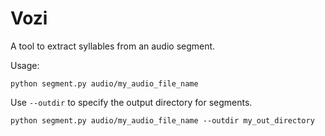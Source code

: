 # Vozi
A tool to extract syllables from an audio segment.

Usage:
```
python segment.py audio/my_audio_file_name
```

Use ```--outdir``` to specify the output directory for segments.
```
python segment.py audio/my_audio_file_name --outdir my_out_directory
```